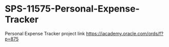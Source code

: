 # SPS-11575-Personal-Expense-Tracker
Personal Expense Tracker project link
https://iacademy.oracle.com/ords/f?p=875 

